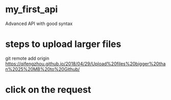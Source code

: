 # my_first_api
Advanced API with good syntax 

# steps to upload larger files
git remote add origin https://qifengzhou.github.io/2018/04/29/Upload%20files%20bigger%20than%2025%20MB%20to%20Github/

#  click on the request
